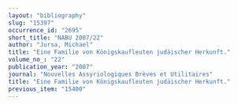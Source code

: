 ```yaml
---
layout: "bibliography"
slug: "15397"
occurrence_id: "2695"
short_title: "NABU 2007/22"
author: "Jursa, Michael"
title: "Eine Familie von Königskaufleuten judäischer Herkunft."
volume_no_: "22"
publication_year: "2007"
journal: "Nouvelles Assyriologiques Brèves et Utilitaires"
title: "Eine Familie von Königskaufleuten judäischer Herkunft."
previous_item: "15400"
---
```

